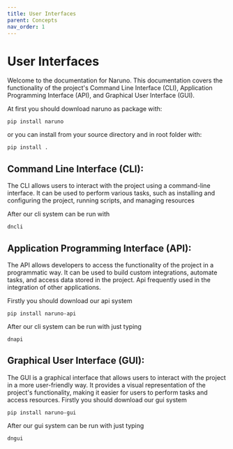 ```yaml
---
title: User Interfaces
parent: Concepts
nav_order: 1
---
```


# User Interfaces

Welcome to the documentation for Naruno.
This documentation covers the functionality of the project's Command Line Interface (CLI), Application Programming Interface (API), and Graphical User Interface (GUI).

At first you should download naruno as package with:
```console
pip install naruno
```
or you can install from your source directory and in root folder with:
```console
pip install .
```
## Command Line Interface (CLI):

The CLI allows users to interact with the project using a command-line interface.
It can be used to perform various tasks, such as installing and configuring the project, running scripts, and managing resources

After our cli system can be run with 
```console
dncli
```

## Application Programming Interface (API):

The API allows developers to access the functionality of the project in a programmatic way.
It can be used to build custom integrations, automate tasks, and access data stored in the project. Api frequently used in the integration of other applications.

Firstly you should download our api system
```console
pip install naruno-api
```
After our cli system can be run with just typing 
```console
dnapi
```


## Graphical User Interface (GUI):

The GUI is a graphical interface that allows users to interact with the project in a more user-friendly way.
It provides a visual representation of the project's functionality, making it easier for users to perform tasks and access resources.
Firstly you should download our gui system
```console
pip install naruno-gui
```
After our gui system can be run with just typing
```console
dngui
```

